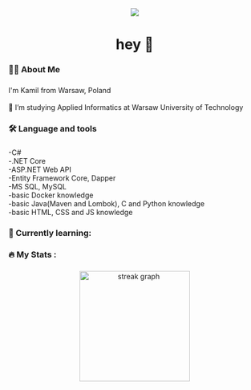 <div align="center">
  <img src="https://visitor-badge.laobi.icu/badge?page_id=kamildobkowski.kamildobkowski&"  />
</div>

###

<h1 align="center">hey 👋</h1>

###

<h3 align="left">👩‍💻  About Me</h3>

###

<p align="left">I'm Kamil from Warsaw, Poland<br><br> 🔭 I’m studying Applied Informatics at Warsaw University of Technology <br>

###

<h3 align="left">🛠 Language and tools</h3>

###

<p align="left">-C#<br>-.NET Core<br>-ASP.NET Web API<br>-Entity Framework Core, Dapper<br>-MS SQL, MySQL<br>-basic Docker knowledge<br>-basic Java(Maven and Lombok), C and Python knowledge<br>-basic HTML, CSS and JS knowledge</p>

###

<h3 align="left">📓 Currently learning:</h3>

###

<h3 align="left">🔥   My Stats :</h3>

###

<div align="center">
  <img src="https://streak-stats.demolab.com?user=kamildobkowski&locale=en&mode=daily&theme=dark&hide_border=false&border_radius=5&order=3" height="220" alt="streak graph"  />
</div>

###
